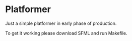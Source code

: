 # Platformer

Just a simple platformer in early phase of production. 

To get it working please download SFML and run Makefile.
